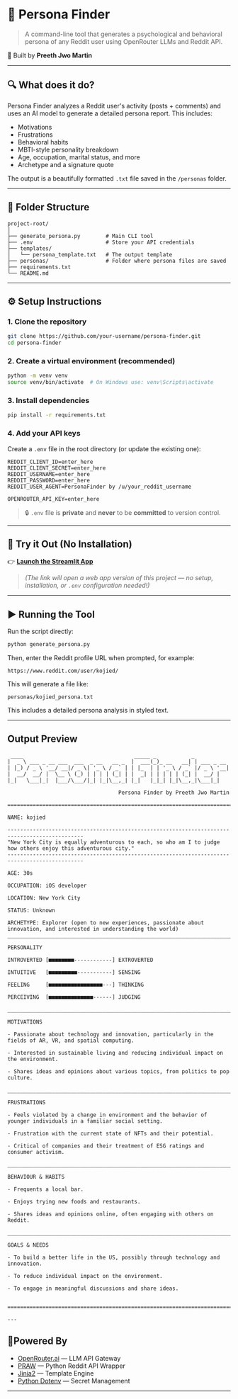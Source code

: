 
# 🧠 Persona Finder

> A command-line tool that generates a psychological and behavioral persona of any Reddit user using OpenRouter LLMs and Reddit API.

👤 Built by **Preeth Jwo Martin**

---

## 🔍 What does it do?

Persona Finder analyzes a Reddit user's activity (posts + comments) and uses an AI model to generate a detailed persona report. This includes:

- Motivations
- Frustrations
- Behavioral habits
- MBTI-style personality breakdown
- Age, occupation, marital status, and more
- Archetype and a signature quote

The output is a beautifully formatted `.txt` file saved in the `/personas` folder.

---

## 📁 Folder Structure

```
project-root/
│
├── generate_persona.py        # Main CLI tool
├── .env                       # Store your API credentials
├── templates/
│   └── persona_template.txt   # The output template
├── personas/                  # Folder where persona files are saved
├── requirements.txt
└── README.md
```

---

## ⚙️ Setup Instructions

### 1. Clone the repository

```bash
git clone https://github.com/your-username/persona-finder.git
cd persona-finder
```

### 2. Create a virtual environment (recommended)

```bash
python -m venv venv
source venv/bin/activate  # On Windows use: venv\Scripts\activate
```

### 3. Install dependencies

```bash
pip install -r requirements.txt
```

### 4. Add your API keys

Create a `.env` file in the root directory (or update the existing one):

```env
REDDIT_CLIENT_ID=enter_here
REDDIT_CLIENT_SECRET=enter_here
REDDIT_USERNAME=enter_here
REDDIT_PASSWORD=enter_here
REDDIT_USER_AGENT=PersonaFinder by /u/your_reddit_username

OPENROUTER_API_KEY=enter_here
```

> 🔒 `.env` file is **private** and **never** to be **committed** to version control.


---

## 🚀 Try it Out (No Installation)

👉 [**Launch the Streamlit App**](https://personafinder.streamlit.app/)

> *(The link will open a web app version of this project — no setup, installation, or `.env` configuration needed!)*

---

## ▶️ Running the Tool

Run the script directly:

```bash
python generate_persona.py
```

Then, enter the Reddit profile URL when prompted, for example:

```
https://www.reddit.com/user/kojied/
```

This will generate a file like:

```
personas/kojied_persona.txt
```

This includes a detailed persona analysis in styled text.

---

## Output Preview

```
 ____                                   _____ _           _           
|  _ \ ___ _ __ ___  ___  _ __   __ _  |  ___(_)_ __   __| | ___ _ __ 
| |_) / _ \ '__/ __|/ _ \| '_ \ / _` | | |_  | | '_ \ / _` |/ _ \ '__|
|  __/  __/ |  \__ \ (_) | | | | (_| | |  _| | | | | | (_| |  __/ |   
|_|   \___|_|  |___/\___/|_| |_|\__,_| |_|   |_|_| |_|\__,_|\___|_|                                                     

                                   Persona Finder by Preeth Jwo Martin

==============================================================================================

NAME: kojied

----------------------------------------------------------------------------------------------
"New York City is equally adventurous to each, so who am I to judge how others enjoy this adventurous city."
----------------------------------------------------------------------------------------------

AGE: 30s
             
OCCUPATION: iOS developer

LOCATION: New York City

STATUS: Unknown

ARCHETYPE: Explorer (open to new experiences, passionate about innovation, and interested in understanding the world)
______________________________________________________________________________________________

PERSONALITY

INTROVERTED [■■■■■■■■------------] EXTROVERTED

INTUITIVE   [■■■■■■■■■-----------] SENSING

FEELING     [■■■■■■■■■■■■■■■■■---] THINKING

PERCEIVING  [■■■■■■■■■■■■■■------] JUDGING

______________________________________________________________________________________________

MOTIVATIONS

- Passionate about technology and innovation, particularly in the fields of AR, VR, and spatial computing.

- Interested in sustainable living and reducing individual impact on the environment.

- Shares ideas and opinions about various topics, from politics to pop culture.

______________________________________________________________________________________________

FRUSTRATIONS

- Feels violated by a change in environment and the behavior of younger individuals in a familiar social setting.

- Frustration with the current state of NFTs and their potential.

- Critical of companies and their treatment of ESG ratings and consumer activism.

______________________________________________________________________________________________

BEHAVIOUR & HABITS

- Frequents a local bar.

- Enjoys trying new foods and restaurants.

- Shares ideas and opinions online, often engaging with others on Reddit.

______________________________________________________________________________________________

GOALS & NEEDS

- To build a better life in the US, possibly through technology and innovation.

- To reduce individual impact on the environment.

- To engage in meaningful discussions and share ideas.


==============================================================================================```

---
```
## 🧠Powered By

- [OpenRouter.ai](https://openrouter.ai) — LLM API Gateway
- [PRAW](https://praw.readthedocs.io) — Python Reddit API Wrapper
- [Jinja2](https://jinja.palletsprojects.com) — Template Engine
- [Python Dotenv](https://pypi.org/project/python-dotenv/) — Secret Management

---
